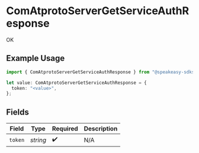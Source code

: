 # ComAtprotoServerGetServiceAuthResponse

OK

## Example Usage

```typescript
import { ComAtprotoServerGetServiceAuthResponse } from "@speakeasy-sdks/bluesky/models/operations";

let value: ComAtprotoServerGetServiceAuthResponse = {
  token: "<value>",
};
```

## Fields

| Field              | Type               | Required           | Description        |
| ------------------ | ------------------ | ------------------ | ------------------ |
| `token`            | *string*           | :heavy_check_mark: | N/A                |